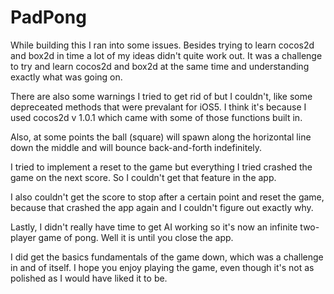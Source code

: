 PadPong
=======

While building this I ran into some issues. Besides trying to learn cocos2d and box2d in time a lot of my ideas didn't quite work out. It was a challenge to try and learn cocos2d and box2d at the same time and understanding exactly what was going on.

There are also some warnings I tried to get rid of but I couldn't, like some depreceated methods that were prevalant for iOS5. I think it's because I used cocos2d v 1.0.1 which came with some of those functions built in.

Also, at some points the ball (square) will spawn along the horizontal line down the middle and will bounce back-and-forth indefinitely.

I tried to implement a reset to the game but everything I tried crashed the game on the next score. So I couldn't get that feature in the app.

I also couldn't get the score to stop after a certain point and reset the game, because that crashed the app again and I couldn't figure out exactly why.

Lastly, I didn't really have time to get AI working so it's now an infinite two-player game of pong. Well it is until you close the app.

I did get the basics fundamentals of the game down, which was a challenge in and of itself. I hope you enjoy playing the game, even though it's not as polished as I would have liked it to be.